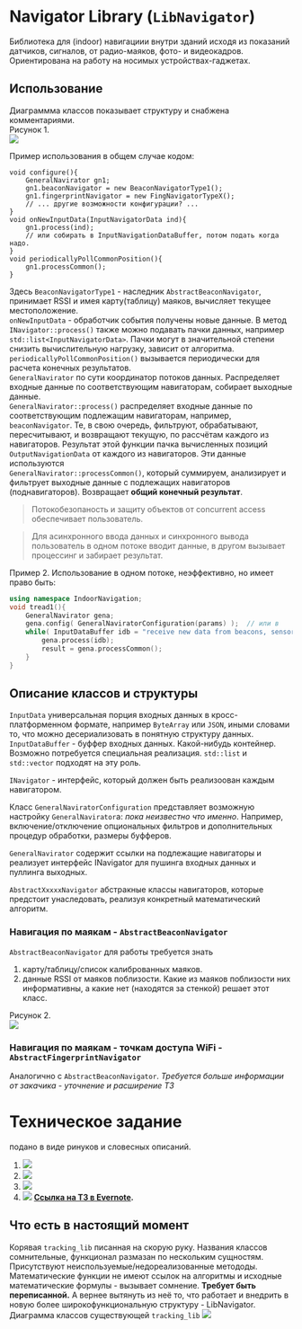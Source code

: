 Navigator Library (`LibNavigator`)
=======
Библиотека для (indoor) навигациии внутри зданий исходя из показаний датчиков,
сигналов, от радио-маяков, фото- и видеокадров. Ориентирована на работу на 
носимых устройствах-гаджетах.

Использование
---------------
Диаграммма классов показывает структуру и снабжена комментариями.  
Рисунок 1.  
![](NavigatorLibrary-general.png)

Пример использования в общем случае кодом:
```
void configure(){
	GeneralNavirator gn1;
	gn1.beaconNavigator = new BeaconNavigatorType1();
	gn1.fingerprintNavigator = new FingNavigatorTypeX();
	// ... другие возможности конфигурации? ...
}
void onNewInputData(InputNavigatorData ind){
	gn1.process(ind);
	// или собирать в InputNavigationDataBuffer, потом подать когда надо.
}  
void periodicallyPollCommonPosition(){
	gn1.processCommon();
}
```
Здесь `BeaconNavigatorType1` - наследник `AbstractBeaconNavigator`, принимает RSSI и 
имея карту(таблицу) маяков, вычисляет текущее местоположение.    
`onNewInputData` - обработчик события получены новые данные. В метод `INavigator::process()` 
также можно подавать пачки данных, например `std::list<InputNavigatorData>`. 
Пачки могут в значительной степени снизить вычислительную нагрузку, зависит от алгоритма.  
`periodicallyPollCommonPosition()` вызывается периодически для расчета конечных результатов.    
`GeneralNavirator` по сути координатор потоков данных. Распределяет входные данные 
по соответствующим навигаторам, собирает выходные данные.   
`GeneralNavirator::process()` распределяет входные данные по соответствующим 
подлежащим навигаторам, например, `beaconNavigator`. Те, в свою очередь, фильтруют, 
обрабатывают, пересчитывают, и возвращают текущую, по рассчётам каждого из навигаторов. 
Результат этой функции пачка вычисленных позиций `OutputNavigationData` 
от каждого из навигаторов. Эти данные используются    
`GeneralNavirator::processCommon()`, который суммируем, анализирует и фильтрует выходные данные с подлежащих 
навигаторов (поднавигаторов). Возвращает **общий конечный результат**.  
> Потокобезопаность и защиту объектов от concurrent access обеспечивает пользователь.

> Для асинхронного ввода данных и синхронного вывода пользователь 
в одном потоке вводит данные, в другом вызывает процессинг и 
забирает результат.

Пример 2. Использование в одном потоке, неэффективно, но имеет право быть:
```C++
using namespace IndoorNavigation;
void tread1(){
	GeneralNavirator gena;
	gena.config( GeneralNaviratorConfiguration(params) );  // или в
	while( InputDataBuffer idb = "receive new data from beacons, sensors, cameras" ){
		gena.process(idb);
		result = gena.processCommon(); 
	}
}
```

Описание классов и структуры
----------------

`InputData` универсальная порция входных данных в 
кросс-платформенном формате, например `ByteArray` или `JSON`, иными
словами то, что можно десериализовать в понятную структуру данных.   
`InputDataBuffer` - буффер входных данных. Какой-нибудь контейнер. Возможно потребуется 
специальная реализация. `std::list` и `std::vector`  подходят на эту роль. 

`INavigator` - интерфейс, который должен быть реализоован каждым навигатором.

Класс `GeneralNaviratorConfiguration` представляет возможную 
настройку `GeneralNavirator`а: *пока неизвестно что именно*. Например, включение/отключение 
опциональных фильтров и дополнительных процедур обработки, размеры буфферов.  

`GeneralNavirator` содержит ссылки на подлежащие навигаторы и реализует интерфейс INavigator
для пушинга входных данных и пуллинга выходных.
  
`AbstractXxxxxNavigator` абстракные классы навигаторов, которые предстоит унаследовать, 
реализуя конкретный математический алгоритм.


### Навигация по маякам - `AbstractBeaconNavigator` 
`AbstractBeaconNavigator` для работы требуется знать 
1) карту/таблицу/список калиброванных маяков.
2) данные RSSI от маяков поблизости. 
Какие из маяков поблизости них информативны, а какие нет (находятся за стенкой) решает этот
класс.

Рисунок 2.  
![](NavigatorLibrary-general_001.png)


### Навигация по маякам - точкам доступа WiFi - `AbstractFingerprintNavigator` 
Аналогично с `AbstractBeaconNavigator`. *Требуется больше информации от закачика - уточнение
и расширение ТЗ*


Техническое задание
====
подано в виде ринуков и словесных описаний.  
1. ![](tech-task-draft-p1-Main.jpg)
2. ![](tech-task-draft-p2-Beacon-RSSI.jpg)
3. ![](tech-task-draft-p3-Positioning-by-sensors.jpg)
4. ![](tech-task-draft-p4-Calibrating-beacons.jpg)
**[Ссылка на ТЗ в Evernote](https://www.evernote.com/shard/s676/nl/159924744/a91bd946-fb37-44c9-9690-9be4d76f463e).**  


Что есть в настоящий момент
---------------------------
Корявая `tracking_lib` писанная на скорую руку. Названия классов сомнительные, функционал
размазан по нескольким сущностям. Присутствуют неиспользуемые/недореализованные метододы. 
Математические функции не имеют ссылок на алгоритмы и исходные математические формулы - 
вызывает сомнение. **Требует быть переписанной.** А вернее вытянуть из неё то, что работает 
и внедрить в новую более широкофункциональную структуру - LibNavigator.
Диаграмма классов существующей `tracking_lib`
![](tracking_lib.png)